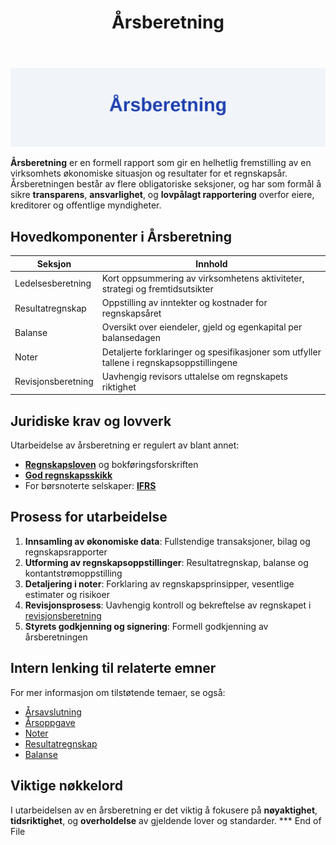 ﻿---
title: "Årsberetning"
seoTitle: "Årsberetning"
meta_description: '![Årsberetning Oversikt](arsberetning-image.svg)'
slug: arsberetning
type: blog
layout: pages/single
---

![Årsberetning Oversikt](arsberetning-image.svg)

**Årsberetning** er en formell rapport som gir en helhetlig fremstilling av en virksomhets økonomiske situasjon og resultater for et regnskapsår. Årsberetningen består av flere obligatoriske seksjoner, og har som formål å sikre **transparens**, **ansvarlighet**, og **lovpålagt rapportering** overfor eiere, kreditorer og offentlige myndigheter.

## Hovedkomponenter i Årsberetning

| Seksjon               | Innhold                                                                                 |
| --------------------- | --------------------------------------------------------------------------------------- |
| Ledelsesberetning     | Kort oppsummering av virksomhetens aktiviteter, strategi og fremtidsutsikter            |
| Resultatregnskap      | Oppstilling av inntekter og kostnader for regnskapsåret                                  |
| Balanse               | Oversikt over eiendeler, gjeld og egenkapital per balansedagen                          |
| Noter                 | Detaljerte forklaringer og spesifikasjoner som utfyller tallene i regnskapsoppstillingene |
| Revisjonsberetning    | Uavhengig revisors uttalelse om regnskapets riktighet                                   |

## Juridiske krav og lovverk

Utarbeidelse av årsberetning er regulert av blant annet:

* **[Regnskapsloven](/blogs/regnskap/hva-er-aksjeloven "Hva er Aksjeloven? Regulering av Norsk Regnskap")** og bokføringsforskriften
* **[God regnskapsskikk](/blogs/regnskap/god-regnskapsskikk "God Regnskapsskikk - Prinsipper og Standarder i Norge")**
* For børsnoterte selskaper: **[IFRS](/blogs/regnskap/hva-er-ifrs "Hva er IFRS? Komplett Guide til IFRS")**

## Prosess for utarbeidelse

1. **Innsamling av økonomiske data**: Fullstendige transaksjoner, bilag og regnskapsrapporter
2. **Utforming av regnskapsoppstillinger**: Resultatregnskap, balanse og kontantstrømoppstilling
3. **Detaljering i noter**: Forklaring av regnskapsprinsipper, vesentlige estimater og risikoer
4. **Revisjonsprosess**: Uavhengig kontroll og bekreftelse av regnskapet i [revisjonsberetning](/blogs/regnskap/hva-er-revisjonsberetning "Hva er Revisjonsberetning? Guide til Revisjonsberetning i Norge")
5. **Styrets godkjenning og signering**: Formell godkjenning av årsberetningen

## Intern lenking til relaterte emner

For mer informasjon om tilstøtende temaer, se også:

* [Årsavslutning](/blogs/regnskap/hva-er-aarsavslutning "Hva er Årsavslutning? Komplett Guide til Årsavslutning")
* [Årsoppgave](/blogs/regnskap/hva-er-aarsoppgave "Hva er Årsoppgave? Guide til Årsoppgave")
* [Noter](/blogs/regnskap/noter "Noter i regnskap")
* [Resultatregnskap](/blogs/regnskap/hva-er-driftsregnskap "Hva er Driftsregnskap? Guide til Driftsregnskap")
* [Balanse](/blogs/regnskap/hva-er-balanse "Hva er Balanse? Guide til Balanseregnskap")

## Viktige nøkkelord

I utarbeidelsen av en årsberetning er det viktig å fokusere på **nøyaktighet**, **tidsriktighet**, og **overholdelse** av gjeldende lover og standarder.
*** End of File











